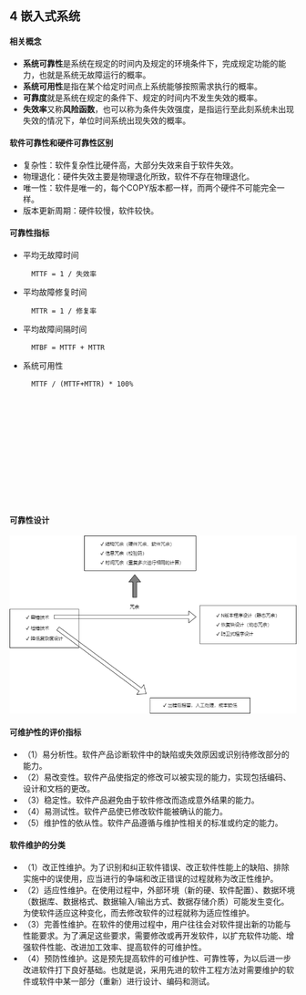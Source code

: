 ## 4 嵌入式系统
#### 相关概念
- **系统可靠性**是系统在规定的时间内及规定的环境条件下，完成规定功能的能力，也就是系统无故障运行的概率。
- **系统可用性**是指在某个给定时间点上系统能够按照需求执行的概率。
- **可靠度**就是系统在规定的条件下、规定的时间内不发生失效的概率。
- **失效率**又称**风险函数**，也可以称为条件失效强度，是指运行至此刻系统未出现失效的情况下，单位时间系统出现失效的概率。

#### 软件可靠性和硬件可靠性区别
- 复杂性：软件复杂性比硬件高，大部分失效来自于软件失效。
- 物理退化：硬件失效主要是物理退化所致，软件不存在物理退化。
- 唯一性：软件是唯一的，每个COPY版本都一样，而两个硬件不可能完全一样。
- 版本更新周期：硬件较慢，软件较快。

#### 可靠性指标
- 平均无故障时间

		MTTF = 1 / 失效率
- 平均故障修复时间

		MTTR = 1 / 修复率
- 平均故障间隔时间

		MTBF = MTTF + MTTR
- 系统可用性

		MTTF / (MTTF+MTTR) * 100%

<br>
<br>
<br>
<br>
<br>
<br>
<br>
<br>
<br>
<br>
<br>

#### 可靠性设计

![reliability_design.png](images/reliability_design.png)

#### 可维护性的评价指标
- （1）易分析性。软件产品诊断软件中的缺陷或失效原因或识别待修改部分的能力。
- （2）易改变性。软件产品使指定的修改可以被实现的能力，实现包括编码、设计和文档的更改。
- （3）稳定性。软件产品避免由于软件修改而造成意外结果的能力。
- （4）易测试性。软件产品使已修改软件能被确认的能力。
- （5）维护性的依从性。软件产品遵循与维护性相关的标准或约定的能力。

#### 软件维护的分类
- （1）改正性维护。为了识别和纠正软件错误、改正软件性能上的缺陷、排除实施中的误使用，应当进行的争端和改正错误的过程就称为改正性维护。
- （2）适应性维护。在使用过程中，外部环境（新的硬、软件配置）、数据环境（数据库、数据格式、数据输入/输出方式、数据存储介质）可能发生变化。为使软件适应这种变化，而去修改软件的过程就称为适应性维护。
- （3）完善性维护。在软件的使用过程中，用户往往会对软件提出新的功能与性能要求。为了满足这些要求，需要修改或再开发软件，以扩充软件功能、增强软件性能、改进加工效率、提高软件的可维护性。
- （4）预防性维护。这是预先提高软件的可维护性、可靠性等，为以后进一步改进软件打下良好基础。也就是说，采用先进的软件工程方法对需要维护的软件或软件中某一部分（重新）进行设计、编码和测试。